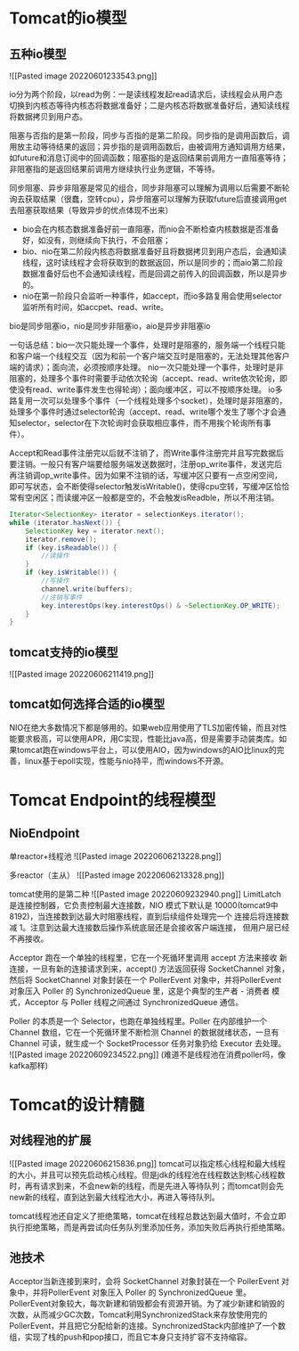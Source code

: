 # Tomcat的io模型
## 五种io模型
![[Pasted image 20220601233543.png]]

io分为两个阶段，以read为例：一是读线程发起read请求后，读线程会从用户态切换到内核态等待内核态将数据准备好；二是内核态将数据准备好后，通知读线程将数据拷贝到用户态。

阻塞与否指的是第一阶段，同步与否指的是第二阶段。同步指的是调用函数后，调用放主动等待结果的返回；异步指的是调用函数后，由被调用方通知调用方结果，如future和消息订阅中的回调函数；阻塞指的是返回结果前调用方一直阻塞等待；非阻塞指的是返回结果前调用方继续执行业务逻辑，不等待。

同步阻塞、异步非阻塞是常见的组合，同步非阻塞可以理解为调用以后需要不断轮询去获取结果（很蠢，空转cpu），异步阻塞可以理解为获取future后直接调用get去阻塞获取结果（导致异步的优点体现不出来）

- bio会在内核态数据准备好前一直阻塞，而nio会不断检查内核数据是否准备好，如没有，则继续向下执行，不会阻塞；
- bio、nio在第二阶段内核态将数据准备好且将数据拷贝到用户态后，会通知读线程，这时读线程才会将获取到的数据返回，所以是同步的；而aio第二阶段数据准备好后也不会通知读线程，而是回调之前传入的回调函数，所以是异步的。
- nio在第一阶段只会监听一种事件，如accept，而io多路复用会使用selector监听所有时间，如accpet、read、write。

bio是同步阻塞io，nio是同步非阻塞io，aio是异步非阻塞io

一句话总结：bio一次只能处理一个事件，处理时是阻塞的，服务端一个线程只能和客户端一个线程交互（因为和前一个客户端交互时是阻塞的，无法处理其他客户端的请求）；面向流，必须按顺序处理。
nio一次只能处理一个事件，处理时是非阻塞的，处理多个事件时需要手动依次轮询（accept、read、write依次轮询，即使没有read、write事件发生也得轮询）；面向缓冲区，可以不按顺序处理。
io多路复用一次可以处理多个事件（一个线程处理多个socket），处理时是非阻塞的，处理多个事件时通过selector轮询（accept、read、write哪个发生了哪个才会通知selector，selector在下次轮询时会获取相应事件，而不用挨个轮询所有事件）。

Accept和Read事件注册完以后就不注销了，而Write事件注册完并且写完数据后要注销。一般只有客户端要给服务端发送数据时，注册op_write事件，发送完后再注销调op_write事件。因为如果不注销的话，写缓冲区只要有一点空闲空间，即可写状态，会不断使得selector触发isWritable()，使得cpu空转，写缓冲区恰恰常有空闲区；而读缓冲区一般都是空的，不会触发isReadble，所以不用注销。
```java
Iterator<SelectionKey> iterator = selectionKeys.iterator();  
while (iterator.hasNext()) {
	SelectionKey key = iterator.next();  
	iterator.remove();
	if (key.isReadable()) {   
		//读操作 
	}
	if (key.isWritable()) {
		//写操作
		channel.write(buffers);
		//注销写事件
		key.interestOps(key.interestOps() & ~SelectionKey.OP_WRITE);
	}
}
```

## tomcat支持的io模型
![[Pasted image 20220606211419.png]]

## tomcat如何选择合适的io模型
NIO在绝大多数情况下都是够用的。如果web应用使用了TLS加密传输，而且对性能要求极高，可以使用APR，用C实现，性能比java高，但是需要手动装类库。如果tomcat跑在windows平台上，可以使用AIO，因为windows的AIO比linux的完善，linux基于epoll实现，性能与nio持平，而windows不开源。

# Tomcat Endpoint的线程模型
## NioEndpoint
单reactor+线程池
![[Pasted image 20220606213228.png]]

多reactor（主从）
![[Pasted image 20220606213328.png]]

tomcat使用的是第二种
![[Pasted image 20220609232940.png]]
LimitLatch 是连接控制器，它负责控制最大连接数，NIO 模式下默认是 10000(tomcat9中8192)，当连接数到达最大时阻塞线程，直到后续组件处理完一个 连接后将连接数减 1。注意到达最大连接数后操作系统底层还是会接收客户端连接， 但用户层已经不再接收。

Acceptor 跑在一个单独的线程里，它在一个死循环里调用 accept 方法来接收 新连接，一旦有新的连接请求到来，accept() 方法返回获得 SocketChannel 对象，然后将 SocketChannel 对象封装在一个 PollerEvent 对象中，并将PollerEvent 对象压入 Poller 的 SynchronizedQueue 里，这是个典型的生产者 - 消费者 模式，Acceptor 与 Poller 线程之间通过 SynchronizedQueue 通信。

Poller 的本质是一个 Selector，也跑在单独线程里。Poller 在内部维护一个 Channel 数组，它在一个死循环里不断检测 Channel 的数据就绪状态，一旦有 Channel 可读，就生成一个 SocketProcessor 任务对象扔给 Executor 去处理。
![[Pasted image 20220609234522.png]]
(难道不是线程池在消费poller吗，像kafka那样)

# Tomcat的设计精髓
## 对线程池的扩展
![[Pasted image 20220606215836.png]]
tomcat可以指定核心线程和最大线程的大小，并且可以预先启动核心线程。但是jdk的线程池在线程数达到核心线程数时，再有请求到来，不会new新的线程，而是先进入等待队列；而tomcat则会先new新的线程，直到达到最大线程池大小，再进入等待队列。

tomcat线程池还自定义了拒绝策略，tomcat在线程总数达到最大值时，不会立即执行拒绝策略，而是再尝试向任务队列里添加任务，添加失败后再执行拒绝策略。

## 池技术
Acceptor当新连接到来时，会将 SocketChannel 对象封装在一个 PollerEvent 对象中，并将PollerEvent 对象压入 Poller 的 SynchronizedQueue 里。PollerEvent对象较大，每次新建和销毁都会有资源开销。为了减少新建和销毁的次数，从而减少GC次数，Tomcat利用SynchronizedStack来存放使用完的PollerEvent，并且把它分配给新的连接。SynchronizedStack内部维护了一个数组，实现了栈的push和pop接口，而且它本身只支持扩容不支持缩容。